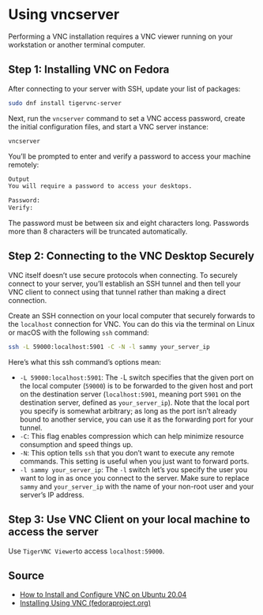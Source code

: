 # Using vncserver

Performing a VNC installation requires a VNC viewer running on your workstation or another terminal computer. 

## Step 1: Installing VNC on Fedora

After connecting to your server with SSH, update your list of packages:

```bash
sudo dnf install tigervnc-server
```

Next, run the `vncserver` command to set a VNC access password, create the initial configuration files, and start a VNC server instance:

```bash
vncserver
```

You’ll be prompted to enter and verify a password to access your machine remotely:

```bash
Output
You will require a password to access your desktops.

Password:
Verify:
```

The password must be between six and eight characters long. Passwords more than 8 characters will be truncated automatically.


## Step 2: Connecting to the VNC Desktop Securely

VNC itself doesn’t use secure protocols when connecting. To securely connect to your server, you’ll establish an SSH tunnel and then tell your VNC client to connect using that tunnel rather than making a direct connection.

Create an SSH connection on your local computer that securely forwards to the `localhost` connection for VNC. You can do this via the terminal on Linux or macOS with the following `ssh` command:

```bash
ssh -L 59000:localhost:5901 -C -N -l sammy your_server_ip
```

Here’s what this ssh command’s options mean:
- `-L 59000:localhost:5901`: The `-`L switch specifies that the given port on the local computer (`59000`) is to be forwarded to the given host and port on the destination server (`localhost:5901`, meaning port `5901` on the destination server, defined as `your_server_ip`). Note that the local port you specify is somewhat arbitrary; as long as the port isn’t already bound to another service, you can use it as the forwarding port for your tunnel.
- `-C`: This flag enables compression which can help minimize resource consumption and speed things up.
- `-N`: This option tells `ssh` that you don’t want to execute any remote commands. This setting is useful when you just want to forward ports.
- `-l sammy your_server_ip`: The `-l` switch let’s you specify the user you want to log in as once you connect to the server. Make sure to replace `sammy` and `your_server_ip` with the name of your non-root user and your server’s IP address.


## Step 3: Use VNC Client on your local machine to access the server

Use `TigerVNC Viewer`to access `localhost:59000`.


## Source

- [How to Install and Configure VNC on Ubuntu 20.04](https://www.digitalocean.com/community/tutorials/how-to-install-and-configure-vnc-on-ubuntu-20-04#step-3-connecting-to-the-vnc-desktop-securely)
- [Installing Using VNC (fedoraproject.org)](https://docs.fedoraproject.org/en-US/fedora/f36/install-guide/advanced/VNC_Installations/)

